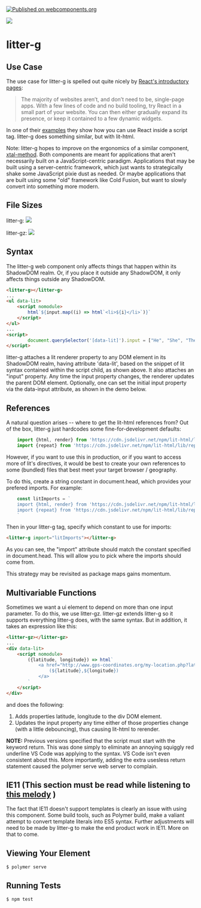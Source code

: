 [![Published on webcomponents.org](https://img.shields.io/badge/webcomponents.org-published-blue.svg)](https://www.webcomponents.org/element/litter-g)

<a href="https://nodei.co/npm/litter-g/"><img src="https://nodei.co/npm/litter-g.png"></a>

# litter-g

## Use Case

The use case for litter-g is spelled out quite nicely by [React's introductory pages](https://reactjs.org/docs/add-react-to-a-website.html):

>The majority of websites aren’t, and don’t need to be, single-page apps. With a few lines of code and no build tooling, try React in a small part of your website. You can then either gradually expand its presence, or keep it contained to a few dynamic widgets.

In one of their [examples](https://raw.githubusercontent.com/reactjs/reactjs.org/master/static/html/single-file-example.html) they show how you can use React inside a script tag.  litter-g does something similar, but with lit-html.

Note:  litter-g hopes to improve on the ergonomics of a similar component, [xtal-method](https://www.webcomponents.org/element/xtal-method).  Both components are meant for applications that aren't necessarily built on a JavaScript-centric paradigm.  Applications that may be built using a server-centric framework, which just wants to strategically shake some JavaScript pixie dust as needed.  Or maybe applications that are built using some "old" framework like Cold Fusion, but want to slowly convert into something more modern. 

## File Sizes

litter-g:
<img src="http://img.badgesize.io/https://unpkg.com/litter-g@0.0.15/build/ES6/litter-g.iife.js?compression=gzip">

litter-gz:
<img src="http://img.badgesize.io/https://unpkg.com/litter-g@0.0.15/build/ES6/litter-gz.iife.js?compression=gzip">



## Syntax

The litter-g web component only affects things that happen within its ShadowDOM realm.  Or, if you place it outside any ShadowDOM, it only affects things outside any ShadowDOM.

```html
<litter-g></litter-g>
...
<ul data-lit>
    <script nomodule>
        html`${input.map((i) => html`<li>${i}</li>`)}`
    </script>
</ul>
...
<script>
        document.querySelector('[data-lit]').input = ["He", "She", "They", "Ze"];
</script>
```

litter-g attaches a lit renderer property to any DOM element in its ShadowDOM realm, having attribute 'data-lit', based on the snippet of lit syntax contained within the script child, as shown above.  It also attaches an "input" property.  Any time the input property changes, the renderer updates the parent DOM element. Optionally, one can set the initial input property via the data-input attribute, as shown in the demo below.

<!--
```
<custom-element-demo>
  <template>
    <div>
        <litter-g></litter-g>
        <ul data-lit data-input='["He", "She", "They", "Ze"]'>
                <script nomodule>
                    html`${input.map((i) => html`<li>${i}</li>`)}`
                </script>
        </ul>
        <script type="module" src="https://unpkg.com/litter-g@0.0.14/litter-g.js?module"></script>
    </div>
  </template>
</custom-element-demo>
```
-->

## References

A natural question arises -- where to get the lit-html references from?  Out of the box, litter-g just hardcodes some fine-for-development defaults:

```JavaScript
    import {html, render} from 'https://cdn.jsdelivr.net/npm/lit-html/lit-html.js';
    import {repeat} from 'https://cdn.jsdelivr.net/npm/lit-html/lib/repeat.js';
```

However, if you want to use this in production, or if you want to access more of lit's directives, it would be best to create your own references to some (bundled) files that best meet your target browser / geography.

To do this, create a string constant in document.head, which provides your prefered imports.  For example:

```JavaScript
    const litImports = `
    import {html, render} from 'https://cdn.jsdelivr.net/npm/lit-html/lit-html.js';
    import {repeat} from 'https://cdn.jsdelivr.net/npm/lit-html/lib/repeat.js';
    `
```

Then in your litter-g tag, specify which constant to use for imports:

```html
<litter-g import="litImports"></litter-g>
```

As you can see, the "import" attribute should match the constant specified in document.head.  This will allow you to pick where the imports should come from.  

This strategy may be revisited as package maps gains momentum.

## Multivariable Functions

Sometimes we want a ui element to depend on more than one input parameter.  To do this, we use litter-gz.  litter-gz extends litter-g so it supports everything litter-g does, with the same syntax.  But in addition, it takes an expression like this:

```html
<litter-gz></litter-gz>
...
<div data-lit>
    <script nomodule>
        ({latitude, longitude}) => html`
            <a href="http://www.gps-coordinates.org/my-location.php?lat=${latitude}&lng=${longitude}" target="_blank">
                (${latitude},${longitude})
            </a> 
        `
    </script>
</div>
```

and does the following:

1)  Adds properties latitude, longitude to the div DOM element.   
2)  Updates the input property any time either of those properties change (with a little debouncing), thus causing lit-html to rerender.

**NOTE:**  Previous versions specified that the script must start with the keyword return.  This was done simply to eliminate an annoying squiggly red underline VS Code was applying to the syntax.  VS Code isn't even consistent about this.  More importantly, adding the extra usesless return statement caused the polymer serve web server to complain. 

## IE11 (This section must be read while listening to [this melody](https://youtu.be/YVi6ZYzD_Gc?t=275) )

The fact that IE11 doesn't support templates is clearly an issue with using this component.  Some build tools, such as Polymer build, make a valiant attempt to convert template literals into ES5 syntax.  Further adjustments will need to be made by litter-g to make the end product work in IE11.  More on that to come. 

## Viewing Your Element

```
$ polymer serve
```

## Running Tests

```
$ npm test
```